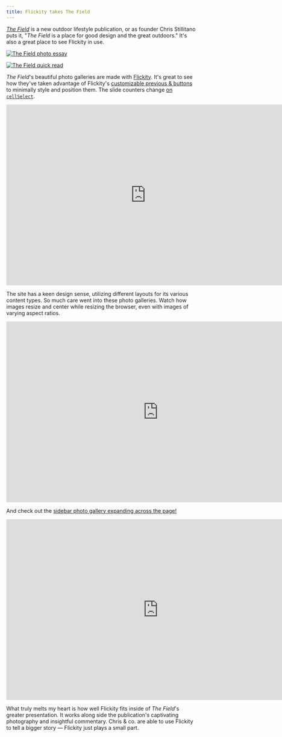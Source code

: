 ```yaml
---
title: Flickity takes The Field
---
```


[_The Field_](http://www.thefieldmag.com/) is a new outdoor lifestyle publication, or as founder Chris Stillitano puts it, "_The Field_ is a place for good design and the great outdoors." It's also a great place to see Flickity in use.

[![The Field photo essay](http://i.imgur.com/3bI28RR.jpg)](http://www.thefieldmag.com/quick/montbell-japan-alpine-kettle)

[![The Field quick read](http://i.imgur.com/VZYxvfD.jpg)](http://www.thefieldmag.com/photo/devils-peak-fire-lookout-mt-hood-oregon-film-photo)

_The Field_'s beautiful photo galleries are made with [Flickity](http://flickity.metafizzy.co/). It's great to see how they've taken advantage of Flickity's [customizable previous & buttons](http://flickity.metafizzy.co/style.html#previous-next-buttons) to minimally style and position them. The slide counters change [on `cellSelect`](http://flickity.metafizzy.co/api.html#cellselect).

<div class="fit-video">
  <iframe src="https://vid.me/e/opMu?muted=1" width="740" height="480" frameborder="0" allowfullscreen webkitallowfullscreen mozallowfullscreen scrolling="no"></iframe>
</div>

The site has a keen design sense, utilizing different layouts for its various content types. So much care went into these photo galleries. Watch how images resize and center while resizing the browser, even with images of varying aspect ratios.

<div class="fit-video">
  <iframe src="https://vid.me/e/LIHQ?muted=1" width="806" height="480" frameborder="0" allowfullscreen webkitallowfullscreen mozallowfullscreen scrolling="no"></iframe>
</div>

And check out the [sidebar photo gallery expanding across the page!](http://www.thefieldmag.com/feature/montana-backpacking-mystery-ranch)

<div class="fit-video">
  <iframe src="https://vid.me/e/eCNT?muted=1" width="806" height="480" frameborder="0" allowfullscreen webkitallowfullscreen mozallowfullscreen scrolling="no"></iframe>
</div>

What truly melts my heart is how well Flickity fits inside of _The Field_'s greater presentation. It works along side the publication's captivating photography and insightful commentary. Chris & co. are able to use Flickity to tell a bigger story — Flickity just plays a small part.
